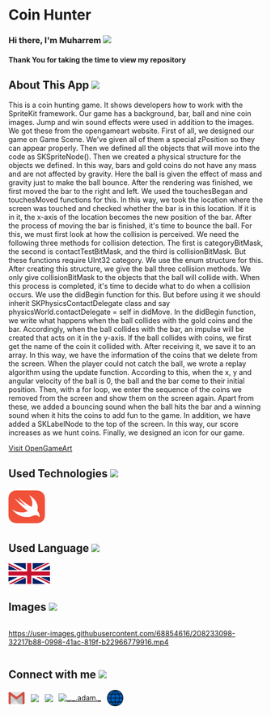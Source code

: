# Coin Hunter
### Hi there, I'm Muharrem <img src = "https://raw.githubusercontent.com/MartinHeinz/MartinHeinz/master/wave.gif" width = "42"> 
#### Thank You for taking the time to view my repository 

## <h2> About This App <img src = "https://c.tenor.com/JsoERRQcZqYAAAAi/thumbs-up-joypixels.gif" width = "42"></h2>
This is a coin hunting game. It shows developers how to work with the SpriteKit framework. Our game has a background, bar, ball and nine coin images. Jump and win sound effects were used in addition to the images. We got these from the opengameart website. First of all, we designed our game on Game Scene. We've given all of them a special zPosition so they can appear properly. Then we defined all the objects that will move into the code as SKSpriteNode(). Then we created a physical structure for the objects we defined. In this way, bars and gold coins do not have any mass and are not affected by gravity. Here the ball is given the effect of mass and gravity just to make the ball bounce. After the rendering was finished, we first moved the bar to the right and left. We used the touchesBegan and touchesMoved functions for this. In this way, we took the location where the screen was touched and checked whether the bar is in this location. If it is in it, the x-axis of the location becomes the new position of the bar. After the process of moving the bar is finished, it's time to bounce the ball. For this, we must first look at how the collision is perceived. We need the following three methods for collision detection. The first is categoryBitMask, the second is contactTestBitMask, and the third is collisionBitMask. But these functions require UInt32 category. We use the enum structure for this. After creating this structure, we give the ball three collision methods. We only give collisionBitMask to the objects that the ball will collide with. When this process is completed, it's time to decide what to do when a collision occurs. We use the didBegin function for this. But before using it we should inherit SKPhysicsContactDelegate class and say physicsWorld.contactDelegate = self in didMove. In the didBegin function, we write what happens when the ball collides with the gold coins and the bar. Accordingly, when the ball collides with the bar, an impulse will be created that acts on it in the y-axis. If the ball collides with coins, we first get the name of the coin it collided with. After receiving it, we save it to an array. In this way, we have the information of the coins that we delete from the screen. When the player could not catch the ball, we wrote a replay algorithm using the update function. According to this, when the x, y and angular velocity of the ball is 0, the ball and the bar come to their initial position. Then, with a for loop, we enter the sequence of the coins we removed from the screen and show them on the screen again. Apart from these, we added a bouncing sound when the ball hits the bar and a winning sound when it hits the coins to add fun to the game. In addition, we have added a SKLabelNode to the top of the screen. In this way, our score increases as we hunt coins. Finally, we designed an icon for our game.

<a href="https://opengameart.org/" target="_blank">Visit OpenGameArt</a><br>


<h2> Used Technologies <img src = "https://media2.giphy.com/media/QssGEmpkyEOhBCb7e1/giphy.gif?cid=ecf05e47a0n3gi1bfqntqmob8g9aid1oyj2wr3ds3mg700bl&rid=giphy.gif" width = "42"> </h2>
<div class="row">
      <div class="column">
<img width ='72px' src 
     ='https://raw.githubusercontent.com/MuharremKoroglu/MuharremKoroglu/main/swift-icon.svg'>
  </div>
</div>

<h2> Used Language <img src = "https://media.giphy.com/media/Zd6jPg8hcp4Q3vrvjo/giphy.gif" width = "42"> </h2>
<div class="row">
      <div class="column">
<img width ='82px' src 
     ='https://raw.githubusercontent.com/MuharremKoroglu/Bitcoin/main/Flag_of_the_United_Kingdom.svg'>
  </div>
</div>

<h2> Images <img src = "https://media2.giphy.com/media/psneItdLMpWy36ejfA/source.gif" width = "62"> </h2>
  <div class="column">

https://user-images.githubusercontent.com/68854616/208233098-32217b88-0998-41ac-819f-b22966779916.mp4


  </div>
<h2> Connect with me <img src='https://raw.githubusercontent.com/ShahriarShafin/ShahriarShafin/main/Assets/handshake.gif' width="100"> </h2>
<a href = 'mailto:muharremkoroglu245@gmail.com'> <img align="center" width = '32px' align= 'center' src="https://raw.githubusercontent.com/MuharremKoroglu/MuharremKoroglu/main/gmail-logo-2561.svg"/></a> &nbsp;
<a href = 'https://www.linkedin.com/in/muharremkoroglu/'> <img align="center" width = '32px' align= 'center' src="https://raw.githubusercontent.com/rahulbanerjee26/githubAboutMeGenerator/main/icons/linked-in-alt.svg"/></a> &nbsp;
<a href = 'https://muharremkoroglu.medium.com/'> <img align="center" width = '32px' align= 'center' src="https://raw.githubusercontent.com/rahulbanerjee26/githubAboutMeGenerator/main/icons/medium.svg"/></a> &nbsp;
<a href="https://www.instagram.com/m.koroglu99/" target="blank"><img align="center" src="https://raw.githubusercontent.com/rahuldkjain/github-profile-readme-generator/master/src/images/icons/Social/instagram.svg" alt="_._.adam._"  width="32px" align= 'center' /></a> &nbsp;
<a href = 'https://synta-x.com/'> <img align="center" width = '32px' align= 'center' src="https://raw.githubusercontent.com/MuharremKoroglu/MuharremKoroglu/main/internet-svgrepo-com%20(2).svg"/></a> &nbsp;





















